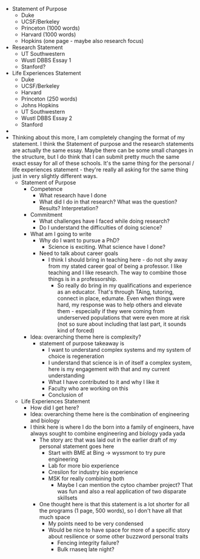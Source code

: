 - Statement of Purpose
	- Duke
	- UCSF/Berkeley
	- Princeton (1000 words)
	- Harvard (1000 words)
	- Hopkins (one page - maybe also research focus)
- Research Statement
	- UT Southwestern
	- Wustl DBBS Essay 1
	- Stanford?
- Life Experiences Statement
	- Duke
	- UCSF/Berkeley
	- Harvard
	- Princeton (250 words)
	- Johns Hopkins
	- UT Southwestern
	- Wustl DBBS Essay 2
	- Stanford
-
- Thinking about this more, I am completely changing the format of my statement. I think the Statement of purpose and the research statements are actually the same essay. Maybe there can be some small changes in the structure, but I do think that I can submit pretty much the same exact essay for all of these schools. It's the same thing for the personal  / life experiences statement - they're really all asking for the same thing just in very slightly different ways.
	- Statement of Purpose
		- Competence
			- What research have I done
			- What did I do in that research? What was the question? Results? Interpretation?
		- Commitment
			- What challenges have I faced while doing research?
			- Do I understand the difficulties of doing science?
		- What am I going to write
			- Why do I want to pursue a PhD?
				- Science is exciting. What science have I done?
			- Need to talk about career goals
				- I think I should bring in teaching here - do not shy away from my stated career goal of being a professor. I like teaching and I like research. The way to combine those things is in a professorship.
					- So really do bring in my qualifications and experience as an educator. That's through TAing, tutoring, connect in place, edumate. Even when things were hard, my response was to help others and elevate them - especially if they were coming from underserved populations that were even more at risk (not so sure about including that last part, it sounds kind of forced)
		- Idea: overarching theme here is complexity?
			- statement of purpose takeaway is
				- I want to understand complex systems and my system of choice is regeneration
				- I understand that science is in of itself a complex system, here is my engagement with that and my current understanding
				- What I have contributed to it and why I like it
				- Faculty who are working on this
				- Conclusion of
	- Life Experiences Statement
		- How did I get here?
		- Idea: overarching theme here is the combination of engineering and biology
		- I think here is where I do the born into a family of engineers, have always sought to combine engineering and biology yada yada
			- The story arc that was laid out in the earlier draft of my personal statement goes here
				- Start with BME at Bing -> wyssmont to try pure engineering
				- Lab for more bio experience
				- Cresilon for industry bio experience
				- MSK for really combining both
					- Maybe I can mention the cytoo chamber project? That was fun and also a real application of two disparate skillsets
			- One thought here is that this statement is a lot shorter for all the programs (1 page, 500 words), so I don't have all that much space
				- My points need to be very condensed
				- Would be nice to have space for more of a specific story about resilience or some other buzzword personal traits
					- Fencing integrity failure?
					- Bulk rnaseq late night?